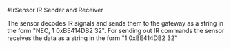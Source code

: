#IrSensor
IR Sender and Receiver

The sensor decodes IR signals and sends them to the gateway as a string in the form "NEC, 1 0xBE414DB2 32".
For sending out IR commands the sensor receives the data as a string in the form "1 0xBE414DB2 32"
